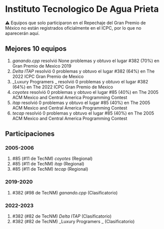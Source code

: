 # Instituto Tecnologico De Agua Prieta

:warning: Equipos que solo participaron en el Repechaje del Gran Premio de México no están registrados oficialmente en el ICPC, por lo que no aparecerán aquí.

## Mejores 10 equipos

1. _ganando.cpp_ resolvió None problemas y obtuvo el lugar #382 (70%) en Gran Premio de Mexico 2019
1. _Delta ITAP_ resolvió 0 problemas y obtuvo el lugar #382 (64%) en The 2022 ICPC Gran Premio de Mexico
1. _Luxury Programers _ resolvió 0 problemas y obtuvo el lugar #382 (64%) en The 2022 ICPC Gran Premio de Mexico
1. _coyotes_ resolvió 0 problemas y obtuvo el lugar #85 (40%) en The 2005 ACM Mexico and Central America Programming Contest
1. _itap_ resolvió 0 problemas y obtuvo el lugar #85 (40%) en The 2005 ACM Mexico and Central America Programming Contest
1. _tecap_ resolvió 0 problemas y obtuvo el lugar #85 (40%) en The 2005 ACM Mexico and Central America Programming Contest

## Participaciones

### 2005-2006

1. #85 (#11 de TecNM) _coyotes_ (Regional)
1. #85 (#11 de TecNM) _itap_ (Regional)
1. #85 (#11 de TecNM) _tecap_ (Regional)

### 2019-2020

1. #382 (#98 de TecNM) _ganando.cpp_ (Clasificatorio)

### 2022-2023

1. #382 (#82 de TecNM) _Delta ITAP_ (Clasificatorio)
1. #382 (#82 de TecNM) _Luxury Programers _ (Clasificatorio)




